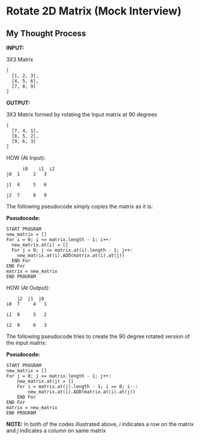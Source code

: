 # Rotate 2D Matrix (Mock Interview)

## My Thought Process

**INPUT:**

3X3 Matrix

```
[
  [1, 2, 3],
  [4, 5, 6],
  [7, 8, 9]
]
```


**OUTPUT:**

3X3 Matrix formed by rotating the Input matrix at 90 degrees

```
[
  [7, 4, 1],
  [8, 5, 2],
  [9, 6, 3]
]

```

HOW (At Input):

```
	  i0	i1	i2
j0	1	  2	  3

j1	4	  5	  6

j2	7	  8	  9
```


The following pseudocode simply copies the matrix as it is:

**Pseudocode:**
```
START PROGRAM
new_matrix = []
For i = 0; i <= matrix.length - 1; i++:
  new_matrix.at(i) = []
  For j = 0; j <= matrix.at(i).length - 1; j++:
    new_matrix.at(i).ADD(matrix.at(i).at(j))
  END For
END For
matrix = new_matrix
END PROGRAM
```




HOW (At Output):

```
    j2	j1	j0
i0	7	  4	  1

i1	8	  5	  2

i2	9	  6	  3
```


The following pseudocode tries to create the 90 degree rotated version of the input matrix:

**Pseudocode:**
```
START PROGRAM
new_matrix = []
For j = 0; j <= matrix.length - 1; j++:
	new_matrix.at(j) = []
	For i = matrix.at(j).length - 1; i >= 0; i--:
		new_matrix.at(i).ADD(matrix.at(i).at(j))
	END For
END For
matrix = new_matrix
END PROGRAM
```


**NOTE:** In both of the codes illustrated above, _i_ indicates a row on the matrix and _j_ indicates a column on same matrix







